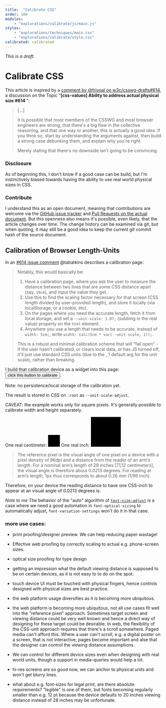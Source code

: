 ```yaml
---
title:  "Calibrate CSS"
order: 100
modules:
    - "explorations/calibrate/js/main.js"
styles:
    - "explorations/techniques/main.css"
    - "explorations/calibrate/style.css"
calibrated: calibrated
---
```


*This is a draft.*

# Calibrate CSS

<p>This article is inspired by a
<a href ="https://github.com/w3c/csswg-drafts/issues/614">comment by
@frivoal on w3c/csswg-drafts#614</a>, a discussion on the Topic
"<strong>[css-values] Ability to address actual physical size #614 </strong>":
</p>

<blockquote>
    <p>[…]</p>
    <p>It is possible that most members of the CSSWG and most browser
    engineers are wrong, that there's a big flaw in the collective
    reasoning, and that one way or another, this is actually a good
    idea. If you think so, start by understanding the arguments against,
    then build a strong case debunking them, and explain why you're right.</p>
    <p>Merely stating that there's no downside isn't going to be convincing.</p>
</blockquote>

<h3>Disclosure</h3>
<p>As of beginning this, I don't know if a good case can be build, but
I'm instinctively biased towards having the ability to use real world
physical sizes in CSS.</p>

<h3>Contribute</h3>
<p>I understand this as an open document, meaning that contributions
are welcome via the <a href="https://github.com/graphicore/varla-varfo/issues">GitHub
issue tracker</a> and <a href="https://github.com/graphicore/varla-varfo/blob/main/explorations/calibrate/index.html">Pull
Requests on the actual document</a>. But this openness also means it's
possible, even likely, that the article changes over time. The change
history can be examined via git, but when quoting, it may still be a
good idea to keep the current git commit hash of the source document.
<!-- TODO: include commit hash and link in an automated build step --></p>

<h2>Calibration of Browser Length-Units</h2>

<p>In an <a href="https://github.com/w3c/csswg-drafts/issues/614#issuecomment-611217635">#614
issue comment</a> @tabatkins describes a calibration page:</p>

<blockquote>
<p>Notably, this would basically be:</p>
<ol>
    <li>Have a calibration page, where you ask the user to measure
    the distance between two lines that are some CSS distance apart
    (say, <code>10cm</code>), and input the value they get.</li>
    <li>Use this to find the scaling factor necessary for that screen
    (CSS length divided by user-provided length), and store it locally
    (via localStorage, or a cookie, etc).</li>
    <li>On the pages where you need the accurate length, fetch it from
    local storage, and set a <code>--unit-scale: 1.07;</code> (subbing
    in the real value) property on the <code>html</code> element.</li>
    <li>Anywhere you use a length that needs to be accurate, instead of
    <code>width: 5cm;</code>, write
    <code>width: calc(5cm * var(--unit-scale, 1));</code>.</li>
</ol>
<p>This is a robust and minimal calibration scheme that will
"fail open" - if the user hasn't calibrated, or clears local data, or
has JS turned off, it'll just use standard CSS units (due to the , 1
default arg for the unit scale), rather than breaking.</p>
</blockquote>

<p>I build that calibration device as a widget into this page:<br>
    <button class="ui-init-calibrate">click this button to calibrate</button>.
</p>
<p>Note: no persistence/local storage of the calibration yet.</p>
<p>The result is stored in CSS on <code>:root</code> as <code>--unit-scale-adjust</code>.</p>


<p>CAVEAT: the example works only for square pixels. It's generally
possible to calibrate width and height separately.</p>

<p>
    One real centimeter: <span style="display: inline-block; width: 1cm; height: 1cm; background: black"></span>
    One real inch: <span style="display: inline-block; width: 1in; height: 1in; background: black"></span>
</p>

<blockquote>
The reference pixel is the visual angle of one pixel on a device with
a pixel density of 96dpi and a distance from the reader of an arm’s
length. For a nominal arm’s length of 28 inches [71,12 centimeters], the visual angle
is therefore about 0.0213 degrees. For reading at arm’s length,
1px thus corresponds to about 0.26 mm (1/96 inch).
</blockquote>

Therefore, on your device the reading distance to have one
CSS-inch to appear at an visual angle of 0.0213 degrees is: <span class="insert insert-normal-reading-distance"></span>

<p><em>Note to me</em>
The behavior of the "auto" algorithm of
<a href="https://developer.mozilla.org/en-US/docs/Web/CSS/text-size-adjust"><code>text-size-adjust</code></a>
is a case where we need a good automation in <code>font-optical-sizing</code>
to automatically adjust, <code>font-variation-settings</code> won't do it in that case.

</p>

### more use cases:

* print proofing/designer preview. We can help reducing paper
  wastage!
* Effective web proofing by correctly scaling to actual
  e.g. phone-screen sizes.
* optical size proofing for type design
* getting an impression what the default viewing distance is
  supposed to be on certain devices, as it is not easy to to
  do on the spot.

* touch device UI must be touched with physical fingers,
  hence controls designed with physical sizes are best practice.
* the web platform usage diversifies as it is becoming more ubiquitous.
* the web platform is becoming more ubiquitous, not all use cases
  fit well into the "reference pixel" approach. Sometimes
  target screen and viewing distance could be very well known
  and hence a direct way of designing for these target could be
  desirable. In web, the flexibility of the CSS-unit approach
  requires that there's a scroll somewhere. Paged media can't
  afford this. Where a user can't scroll, e.g. a digital poster
  on a screen, that is not interactive, pages become important
  and alse that the designer can control the viewing distance
  assumptions. <!-- Clames like this need backup! it's also just
  not a good argument yet and may have false statements, definitely
  not all strong points.
  -->
* We can control for different device sizes even when designing
  with real world units, though a support in media-queries would
  help a lot.
* hi-res screens are so good now, we can anchor to physical units
  and won't get blurry lines.
* what about e.g. font-sizes for legal print, are there absolute
  requirements? "legible" is one of them, but fonts becoming regularly
  smaller than e.g. 12 pt because the device defaults to 20 inches
  viewing distance instead of 28 inches may be unfortunate.
